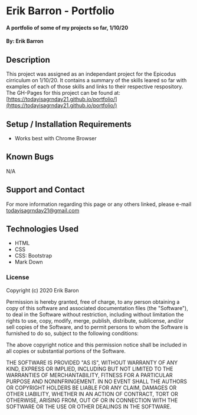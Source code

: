 # Erik Barron - Portfolio

#### A portfolio of some of my projects so far, 1/10/20

#### By: Erik Barron

## Description

This project was assigned as an independant project for the Epicodus cirriculum on 1/10/20. It contains a summary of the skills leared so far with examples of each of those skills and links to their respective respository. The GH-Pages for this project can be found at: [https://todayisagrnday21.github.io/portfolio/](https://todayisagrnday21.github.io/portfolio/)

## Setup / Installation Requirements

* Works best with Chrome Browser

## Known Bugs

N/A

## Support and Contact

For more information regarding this page or any others linked, please e-mail todayisagrnday21@gmail.com

## Technologies Used

* HTML
* CSS
* CSS: Bootstrap
* Mark Down

### License

Copyright (c) 2020 Erik Baron

Permission is hereby granted, free of charge, to any person obtaining a copy
of this software and associated documentation files (the "Software"), to deal
in the Software without restriction, including without limitation the rights
to use, copy, modify, merge, publish, distribute, sublicense, and/or sell
copies of the Software, and to permit persons to whom the Software is
furnished to do so, subject to the following conditions:

The above copyright notice and this permission notice shall be included in all
copies or substantial portions of the Software.

THE SOFTWARE IS PROVIDED "AS IS", WITHOUT WARRANTY OF ANY KIND, EXPRESS OR
IMPLIED, INCLUDING BUT NOT LIMITED TO THE WARRANTIES OF MERCHANTABILITY,
FITNESS FOR A PARTICULAR PURPOSE AND NONINFRINGEMENT. IN NO EVENT SHALL THE
AUTHORS OR COPYRIGHT HOLDERS BE LIABLE FOR ANY CLAIM, DAMAGES OR OTHER
LIABILITY, WHETHER IN AN ACTION OF CONTRACT, TORT OR OTHERWISE, ARISING FROM,
OUT OF OR IN CONNECTION WITH THE SOFTWARE OR THE USE OR OTHER DEALINGS IN THE
SOFTWARE.